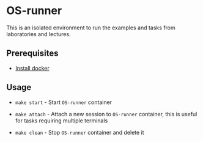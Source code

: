 # OS-runner

This is an isolated environment to run the examples and tasks from laboratories and lectures.

## Prerequisites

- [Install docker](https://get.docker.com/)

## Usage

- `make start` - Start `OS-runner` container

- `make attach`   - Attach a new session to `OS-runner` container, this is useful for tasks requiring multiple terminals

- `make clean` - Stop `OS-runner` container and delete it
